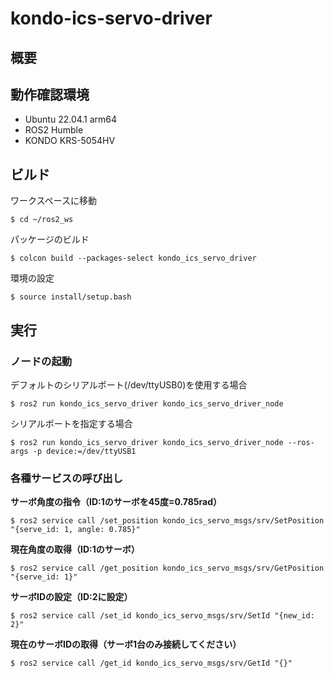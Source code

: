 # kondo-ics-servo-driver

## 概要


## 動作確認環境

- Ubuntu 22.04.1 arm64
- ROS2 Humble
- KONDO KRS-5054HV 


## ビルド

ワークスペースに移動
```
$ cd ~/ros2_ws
```

パッケージのビルド
```
$ colcon build --packages-select kondo_ics_servo_driver
```

環境の設定
```
$ source install/setup.bash
```

## 実行

### ノードの起動

デフォルトのシリアルポート(/dev/ttyUSB0)を使用する場合
```
$ ros2 run kondo_ics_servo_driver kondo_ics_servo_driver_node
```

シリアルポートを指定する場合
```
$ ros2 run kondo_ics_servo_driver kondo_ics_servo_driver_node --ros-args -p device:=/dev/ttyUSB1
```

### 各種サービスの呼び出し

__サーボ角度の指令（ID:1のサーボを45度=0.785rad）__
```
$ ros2 service call /set_position kondo_ics_servo_msgs/srv/SetPosition "{serve_id: 1, angle: 0.785}"
```

__現在角度の取得（ID:1のサーボ）__
```
$ ros2 service call /get_position kondo_ics_servo_msgs/srv/GetPosition "{serve_id: 1}"
```

__サーボIDの設定（ID:2に設定）__
```
$ ros2 service call /set_id kondo_ics_servo_msgs/srv/SetId "{new_id: 2}"
```

__現在のサーボIDの取得（サーボ1台のみ接続してください）__
```
$ ros2 service call /get_id kondo_ics_servo_msgs/srv/GetId "{}"
```